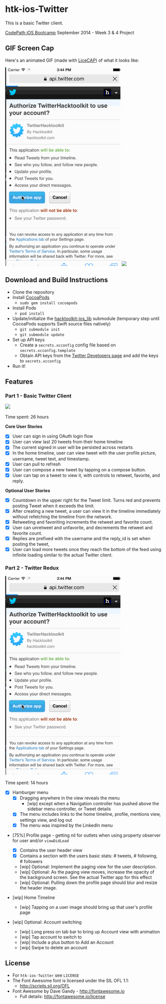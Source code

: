 htk-ios-Twitter
============

This is a basic Twitter client.

[CodePath iOS Bootcamp](http://codepath.com/iosbootcamp) September 2014 - Week 3 & 4 Project

## GIF Screen Cap

Here's an animated GIF (made with [LiceCAP](http://www.cockos.com/licecap/)) of what it looks like:

![](https://raw.githubusercontent.com/hacktoolkit/htk-ios-Twitter/master/twitter_redux_screencap.gif)
![](https://raw.githubusercontent.com/hacktoolkit/htk-ios-Twitter/master/twitter_screencap_20141006.gif)

## Download and Build Instructions

* Clone the repository
* Install [CocoaPods](http://cocoapods.org/)
  * `sudo gem install cocoapods`
* Install Pods
  * `pod install`
* Update/initialize the [hacktoolkit-ios_lib](https://github.com/hacktoolkit/hacktoolkit-ios_lib) submodule (temporary step until CocoaPods supports Swift source files natively)
  * `git submodule init`
  * `git submodule update`
* Set up API keys
  * Create a `secrets.xcconfig` config file based on `secrets.xcconfig.template`
  * Obtain API keys from the [Twitter Developers page](http://www.twitter.com/developers/manage_api_keys) and add the keys to `secrets.xcconfig`
* Run it!

## Features

### Part 1 - Basic Twitter Client

![](https://raw.githubusercontent.com/hacktoolkit/htk-ios-Twitter/master/twitter_screencap_20141006.gif)

Time spent: 26 hours

**Core User Stories**

* [x] User can sign in using OAuth login flow
* [x] User can view last 20 tweets from their home timeline
* [x] The current signed in user will be persisted across restarts
* [x] In the home timeline, user can view tweet with the user profile picture, username, tweet text, and timestamp. 
* [x] User can pull to refresh
* [x] User can compose a new tweet by tapping on a compose button.
* [x] User can tap on a tweet to view it, with controls to retweet, favorite, and reply.

**Optional User Stories**

* [x] Countdown in the upper right for the Tweet limit. Turns red and prevents posting Tweet when it exceeds the limit.
* [x] After creating a new tweet, a user can view it in the timeline immediately without refetching the timeline from the network.
* [x] Retweeting and favoriting increments the retweet and favorite count.
* [x] User can unretweet and unfavorite, and decrements the retweet and favorite count.
* [x] Replies are prefixed with the username and the reply_id is set when posting the tweet,
* [x] User can load more tweets once they reach the bottom of the feed using infinite loading similar to the actual Twitter client.

### Part 2 - Twitter Redux

![](https://raw.githubusercontent.com/hacktoolkit/htk-ios-Twitter/master/twitter_redux_screencap.gif)

Time spent: 14 hours

* [x] Hamburger menu
  * [x] Dragging anywhere in the view reveals the menu
    * [wip] except when a Navigation controller has pushed above the sidebar menu controller, or Tweet details
  * [x] The menu includes links to the home timeline, profile, mentions view, settings view, and log out
  * [x] The menu was inspired by the LinkedIn menu

* [75%] Profile page - getting nil for outlets when using property observer for user and/or `viewDidLoad`
  * [x] Contains the user header view
  * [x] Contains a section with the users basic stats: # tweets, # following, # followers
  * [wip] Optional: Implement the paging view for the user description.
  * [wip] Optional: As the paging view moves, increase the opacity of the background screen. See the actual Twitter app for this effect
  * [wip] Optional: Pulling down the profile page should blur and resize the header image.

* [wip] Home Timeline
  * [wip] Tapping on a user image should bring up that user's profile page

* [wip] Optional: Account switching
  * [wip] Long press on tab bar to bring up Account view with animation
  * [wip] Tap account to switch to
  * [wip] Include a plus button to Add an Account
  * [wip] Swipe to delete an account

## License

* For `htk-ios-Twitter` see `LICENSE`
* The Font Awesome font is licensed under the SIL OFL 1.1:
  * <http://scripts.sil.org/OFL>
* Font Awesome by Dave Gandy - <http://fontawesome.io>
  * Full details: <http://fontawesome.io/license>
